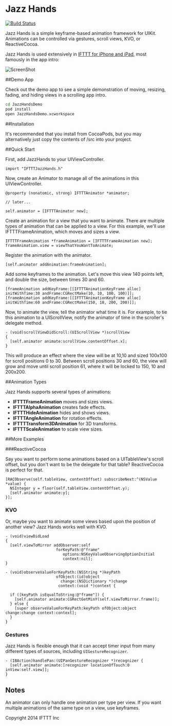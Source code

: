 # Jazz Hands

[![Build Status](https://travis-ci.org/IFTTT/JazzHands.png?branch=master)](https://travis-ci.org/IFTTT/JazzHands)

Jazz Hands is a simple keyframe-based animation framework for UIKit.
Animations can be controlled via gestures, scroll views, KVO, or ReactiveCocoa.

Jazz Hands is used extensively in [IFTTT for iPhone and iPad](https://ifttt.com/mobile), most famously in the app intro:

![ScreenShot](https://raw.github.com/IFTTT/JazzHands/screenshots/screenshots/intro.gif)

##Demo App

Check out the demo app to see a simple demonstration of moving, resizing, fading, and hiding views in a scrolling app intro.

```bash
cd JazzHandsDemo
pod install
open JazzHandsDemo.xcworkspace
```

##Installation

It's recommended that you install from CocoaPods, but you may alternatively just copy the contents of /src into your project.

##Quick Start

First, add JazzHands to your UIViewController.

```objc
import "IFTTTJazzHands.h"
```

Now, create an Animator to manage all of the animations in this UIViewController.

```objc
@property (nonatomic, strong) IFTTTAnimator *animator;

// later...

self.animator = [IFTTTAnimator new];
```

Create an animation for a view that you want to animate. There are multiple
types of animation that can be applied to a view. For this example, we'll use 
IFTTTFrameAnimation, which moves and sizes a view.

```objc
IFTTTFrameAnimation *frameAnimation = [IFTTTFrameAnimation new];
frameAnimation.view = viewThatYouWantToAnimate;
```

Register the animation with the animator.

```objc
[self.animator addAnimation:frameAnimation];
```

Add some keyframes to the animation. Let's move this view 140 points left, and double the size, between times 30 and 60.

```objc
[frameAnimation addKeyFrame:[[IFTTTAnimationKeyFrame alloc] initWithTime:30 andFrame:CGRectMake(10, 10, 100, 100)]];
[frameAnimation addKeyFrame:[[IFTTTAnimationKeyFrame alloc] initWithTime:60 andFrame:CGRectMake(150, 10, 200, 200)]];
```

Now, to animate the view, tell the animator what time it is. For example, to tie this animation to a UIScrollView, notify the animator of time in the scroller's delegate method.

```objc
- (void)scrollViewDidScroll:(UIScrollView *)scrollView
{
  [self.animator animate:scrollView.contentOffset.x];
}
```

This will produce an effect where the view will be at 10,10 and sized 100x100 for scroll positions 0 to 30. Between scroll positions 30 and 60, the view will grow and move until scroll position 61, where it will be locked to 150, 10 and 200x200.

##Animation Types

Jazz Hands supports several types of animations:

+ **IFTTTFrameAnimation** moves and sizes views.
+ **IFTTTAlphaAnimation** creates fade effects.
+ **IFTTTHideAnimation** hides and shows views.
+ **IFTTTAngleAnimation** for rotation effects.
+ **IFTTTTransform3DAnimation** for 3D transforms.
+ **IFTTTScaleAnimation** to scale view sizes.

##More Examples

###ReactiveCocoa

Say you want to perform some animations based on a UITableView's scroll offset, but you don't want to be the delegate for that table? ReactiveCocoa is perfect for that.

```objc
[RACObserve(self.tableView, contentOffset) subscribeNext:^(NSValue *value) {
  NSInteger y = floor(self.tableView.contentOffset.y);
  [self.animator animate:y];
}];
```

### KVO

Or, maybe you want to animate some views based upon the position of another view? Jazz Hands works well with KVO.

```objc
- (void)viewDidLoad
{
  [self.viewToMirror addObserver:self 
                      forKeyPath:@"frame" 
                         options:NSKeyValueObservingOptionInitial 
                         context:nil];
}

- (void)observeValueForKeyPath:(NSString *)keyPath 
                      ofObject:(id)object 
                        change:(NSDictionary *)change 
                       context:(void *)context {

  if ([keyPath isEqualToString:@"frame"]) {
    [self.animator animate:CGRectGetMinY(self.viewToMirror.frame)];
  } else {
    [super observeValueForKeyPath:keyPath ofObject:object change:change context:context];
  }
}
```

### Gestures

Jazz Hands is flexible enough that it can accept timer input from many different types of sources, including `UIGestureRecognizer`.

```objc
- (IBAction)handlePan:(UIPanGestureRecognizer *)recognizer {
  [self.animator animate:[recognizer locationOfTouch:0 inView:self.view]];
}
```

## Notes

An animator can only handle one animation per type per view. If you want multiple animations of the same type on a view, use keyframes.

Copyright 2014 IFTTT Inc
